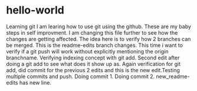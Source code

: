 # hello-world
Learning git
I am learing how to use git using the github. These are my baby steps in self improvment. I am changing this file further to see how the changes are getting affected. The idea here is to verify how 2 branches can be merged. This is the readme-edits branch changes. This time i want to verify if a git push will work without explicitly mentioning the origin branchname. Verifying indexing concept with git add. Second edit after doing a git add to see what does it show up as. Again verification for git add, did commit for the previous 2 edits and this is the new edit.Testing multiple commits and push. Doing commit 1. Doing commit 2.
new_readme-edits has new line.
